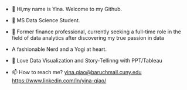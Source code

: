 - 👋 Hi,my name is Yina. Welcome to my Github.
- 👀 MS Data Science Student. 
- 💞️ Former finance professional, currently seeking a full-time role in the field of data analytics after discovering my true passion in data

-  A fashionable Nerd and a Yogi at heart.
- 🌱 Love Data Visualization and Story-Tellinng with PPT/Tableau

- 📫 How to reach me? yina.qiao@baruchmail.cuny.edu 
                    https://www.linkedin.com/in/yina-qiao/

<!---
yinaS1234/yinaS1234 is a ✨ special ✨ repository because its `README.md` (this file) appears on your GitHub profile.
You can click the Preview link to take a look at your changes.
--->
